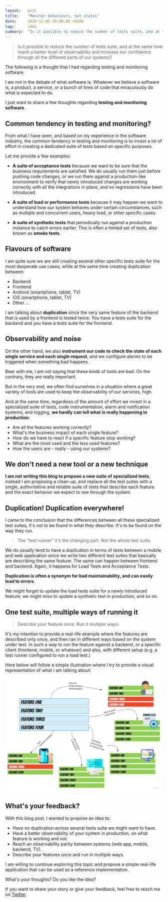 ```yaml
---
layout:   post
title:    "Monitor behaviours, not states"
date:     2020-11-03 10:00:00 +0100
tag:      idea
summary:  "Is it possible to reduce the number of tests suite, and at the same time reach a better level of observability and increase our confidence through all the different parts of our systems?"
---
```


> Is it possible to reduce the number of tests suite, and at the same time reach a better level of observability and increase our confidence through all the different parts of our systems?

The following is a thought that I had regarding testing and monitoring software.

I am not in the debate of what software is. Whatever we believe a software is, a product, a service, or a bunch of lines of code that miraculously do what is expected to do.

I just want to share a few thoughts regarding **testing and monitoring software**.

## Common tendency in testing and monitoring?

From what I have seen, and based on my experience in the software industry, the common tendency in testing and monitoring is to invest a lot of effort in creating a dedicated suite of tests based on specific purposes.

Let me provide a few examples:

- **A suite of acceptance tests** because we want to be sure that the business requirements are satisfied. We do usually run them just before pushing code changes, or we run them against a production-like environment to verify that newly introduced changes are working correctly with all the integrations in place, and no regressions have been introduced.

- **A suite of load or performance tests** because it may happen we want to understand how our system behaves under certain circumstances, such as multiple and concurrent users, heavy load, or other specific cases.

- **A suite of synthetic tests** that periodically run against a production instance to catch errors earlier. This is often a limited set of tests, also known as **smoke tests**.

## Flavours of software

I am quite sure we are still creating several other specific tests suite for the most desperate use cases, while at the same time creating duplication between:

- Backend
- Frontend
- Android (smartphone, tablet, TV)
- iOS (smartphone, tablet, TV)
- Other ...

I am talking about **duplication** since the very same feature of the backend that is used by a frontend is tested twice. You have a tests suite for the backend and you have a tests suite for the frontend.

## Observability and noise

On the other hand, we also **instrument our code to check the state of each single service and each single request**, and we configure alarms to be triggered when something bad happens.

Bear with me, I am not saying that these kinds of tools are bad. On the contrary, they are really important.

But in the very end, we often find ourselves in a situation where a great variety of tools are used to keep the observability of our services, high.

And at the same time, regardless of the amount of effort we invest in a specialized suite of tests, code instrumentation, alarm and notification systems, and logging, **we hardly can tell what is really happening in production**:

- Are all the features working correctly?
- What's the business impact of each single feature?
- How do we have to react if a specific feature stop working?
- What are the most used and the less used features?
- How the users are - really - using our systems?

## We don't need a new tool or a new technique

**I am not writing this blog to propose a new suite of specialized tests**, instead I am proposing a clean-up, and replace all the test suites with a single, authoritative and reliable suite of tests that describe each feature and the exact behavior we expect to see through the system.

## Duplication! Duplication everywhere!

I came to the conclusion that the differences between all these specialized test suites, it's not to be found in what they describe. It's to be found on the way they run.

> The "test runner" it's the changing part. Not the whole test suite.

We do usually tend to have a duplication in terms of tests between a mobile and web application since we write two different test suites that basically are describing the same feature. The same can happen between frontend and backend. Again, it happens for Load Tests and Acceptance Tests.

**Duplication is often a synonym for bad maintainability, and can easily lead to errors**.

We might forget to update the load tests suite for a newly introduced feature; we might miss to update a synthetic test in production, and so on.

## One test suite, multiple ways of running it

> Describe your feature once. Run it multiple ways.

It's my intention to provide a real-life example where the features are described only once, and then ran in different ways based on the system under test. In such a way to run the feature against a backend, or a specific client (frontend, mobile, or whatever) and also, with different setup (e.g. a test runner configured to run a load test.)

Here below will follow a simple illustration where I try to provide a visual representation of what I am talking about:

![Visual representation](/assets/monitor-behaviours-not-states.jpg)

## What's your feedback?

With this blog post, I wanted to propose an idea to:

- Have no duplication across several tests suite we might want to have.
- Have a better observability of your system in production, on what feature is working and not.
- Reach an observability parity between systems (web app, mobile, backend, TV).
- Describe your features once and run in multiple ways.

I am willing to continue exploring this topic and propose a simple real-life application that can be used as a reference implementation.

What's your thoughts? Do you like the idea?

If you want to share your story or give your feedback, feel free to reach me on [Twitter](http://twitter.com/joebew42).
